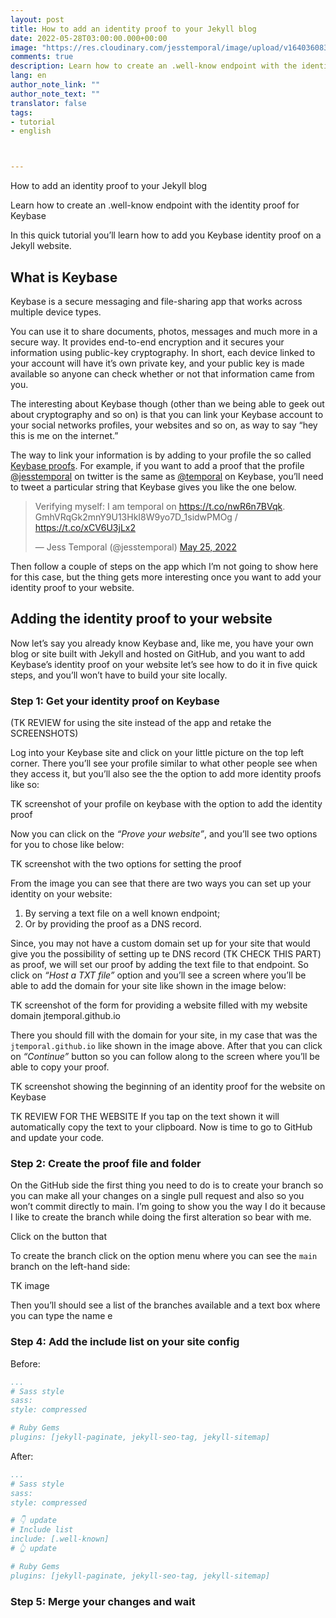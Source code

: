 ```yaml
---
layout: post
title: How to add an identity proof to your Jekyll blog
date: 2022-05-28T03:00:00.000+00:00
image: "https://res.cloudinary.com/jesstemporal/image/upload/v1640360836/covers/tutorial_gfgm5n.png"
comments: true
description: Learn how to create an .well-know endpoint with the identity proof for Keybase
lang: en
author_note_link: ""
author_note_text: ""
translator: false
tags:
- tutorial
- english



---
```

How to add an identity proof to your Jekyll blog

Learn how to create an .well-know endpoint with the identity proof for Keybase

In this quick tutorial you’ll learn how to add you Keybase identity proof on a Jekyll website.

## What is Keybase

Keybase is a secure messaging and file-sharing app that works across multiple device types.

You can use it to share documents, photos, messages and much more in a secure way. It provides end-to-end encryption and it secures your information using public-key cryptography. In short, each device linked to your account will have it’s own private key, and your public key is made available so anyone can check whether or not that information came from you.

The interesting about Keybase though (other than we being able to geek out about cryptography and so on) is that you can link your Keybase account to your social networks profiles, your websites and so on, as way to say “hey this is me on the internet.”

The way to link your information is by adding to your profile the so called [Keybase proofs](https://book.keybase.io/account#proofs). For example, if you want to add a proof that the profile [@jesstemporal](http://twitter.com/jesstemporal) on twitter is the same as [@temporal](https://keybase.io/temporal) on Keybase, you’ll need to tweet a particular string that Keybase gives you like the one below.

<blockquote class="twitter-tweet"><p lang="en" dir="ltr">Verifying myself: I am temporal on <a href="https://t.co/nwR6n7BVqk">https://t.co/nwR6n7BVqk</a>. GmhVRqGk2mnY9U13HkI8W9yo7D_1sidwPMOg / <a href="https://t.co/xCV6U3jLx2">https://t.co/xCV6U3jLx2</a></p>&mdash; Jess Temporal (@jesstemporal) <a href="https://twitter.com/jesstemporal/status/1529266346680262659?ref_src=twsrc%5Etfw">May 25, 2022</a></blockquote> <script async src="https://platform.twitter.com/widgets.js" charset="utf-8"></script>

Then follow a couple of steps on the app which I’m not going to show here for this case, but the thing gets more interesting once you want to add your identity proof to your website.

## Adding the identity proof to your website

Now let’s say you already know Keybase and, like me, you have your own blog or site built with Jekyll and hosted on GitHub, and you want to add Keybase’s identity proof on your website let’s see how to do it in five quick steps, and you’ll won’t have to build your site locally.

### Step 1: Get your identity proof on Keybase

(TK REVIEW for using the site instead of the app and retake the SCREENSHOTS)

Log into your Keybase site and click on your little picture on the top left corner. There you’ll see your profile similar to what other people see when they access it, but you’ll also see the the option to add more identity proofs like so:

TK screenshot of your profile on keybase with the option to add the identity proof

Now you can click on the *“Prove your website”*, and you’ll see two options for you to chose like below:

TK screenshot with the two options for setting the proof

From the image you can see that there are two ways you can set up your identity on your website:

1. By serving a text file on a well known endpoint;
1. Or by providing the proof as a DNS record.

Since, you may not have a custom domain set up for your site that would give you the possibility of setting up te DNS record (TK CHECK THIS PART) as proof, we will set our proof by adding the text file to that endpoint. So click on *“Host a TXT file”* option and you’ll see a screen where you’ll be able to add the domain for your site like shown in the image below:

TK screenshot of the form for providing a website filled with my website domain jtemporal.github.io

There you should fill with the domain for your site, in my case that was the `jtemporal.github.io` like shown in the image above. After that you can click on *“Continue”* button so you can follow along to the screen where you’ll be able to copy your proof.

TK screenshot showing the beginning of an identity proof for the website on Keybase

TK REVIEW FOR THE WEBSITE
If you tap on the text shown it will automatically copy the text to your clipboard. Now is time to go to GitHub and update your code.

### Step 2: Create the proof file and folder

On the GitHub side the first thing you need to do is to create your branch so you can make all your changes on a single pull request and also so you won’t commit directly to main. I’m going to show you the way I do it because I like to create the branch while doing the first alteration so bear with me.

Click on the button that 

To create the branch click on the option menu where you can see the `main` branch on the left-hand side:

TK image 

Then you’ll should see a list of the branches available and a text box where you can type the name e


### Step 4: Add the include list on your site config

Before:
```yaml
...
# Sass style
sass:
style: compressed

# Ruby Gems
plugins: [jekyll-paginate, jekyll-seo-tag, jekyll-sitemap]
```

After:
```yaml
...
# Sass style
sass:
style: compressed

# 👇 update
# Include list
include: [.well-known]
# 👆 update

# Ruby Gems
plugins: [jekyll-paginate, jekyll-seo-tag, jekyll-sitemap]
```

### Step 5: Merge your changes and wait